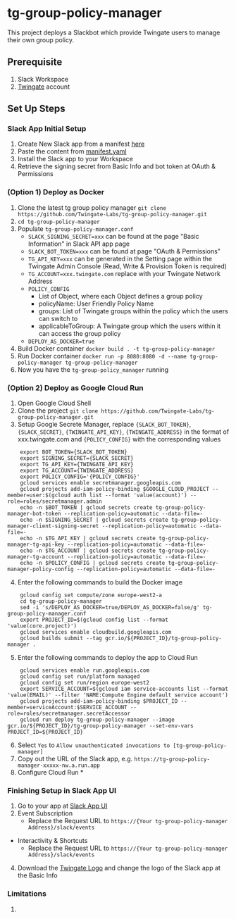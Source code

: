 # tg-group-policy-manager
This project deploys a Slackbot which provide Twingate users to manage their own group policy.

## Prerequisite
1. Slack Workspace
2. [Twingate](https://www.twingate.com/) account

## Set Up Steps
### Slack App Initial Setup
1. Create New Slack app from a manifest [here](https://api.slack.com/apps)
2. Paste the content from [manifest.yaml](https://github.com/Twingate-Labs/tg-group-policy-manager/blob/main/manifest.yml)
3. Install the Slack app to your Workspace
4. Retrieve the signing secret from Basic Info and bot token at OAuth & Permissions

### (Option 1) Deploy as Docker
1. Clone the latest tg group policy manager `git clone https://github.com/Twingate-Labs/tg-group-policy-manager.git`
2. `cd tg-group-policy-manager`
3. Populate `tg-group-policy-manager.conf`
   - `SLACK_SIGNING_SECRET=xxx` can be found at the page "Basic Information" in Slack API app page
   - `SLACK_BOT_TOKEN=xxx` can be found at page "OAuth & Permissions"
   - `TG_API_KEY=xxx` can be generated in the Setting page within the Twingate Admin Console (Read, Write & Provision Token is required)
   - `TG_ACCOUNT=xxx.twingate.com` replace with your Twingate Network Address
   - `POLICY_CONFIG` 
     - List of Object, where each Object defines a group policy
     - policyName: User Friendly Policy Name
     - groups: List of Twingate groups within the policy which the users can switch to
     - applicableToGroup: A Twingate group which the users within it can access the group policy
   - `DEPLOY_AS_DOCKER=true`
4. Build Docker container `docker build . -t tg-group-policy-manager`
5. Run Docker container `docker run -p 8080:8080 -d --name tg-group-policy-manager tg-group-policy-manager`
6. Now you have the `tg-group-policy_manager` running

### (Option 2) Deploy as Google Cloud Run
1. Open Google Cloud Shell
2. Clone the project `git clone https://github.com/Twingate-Labs/tg-group-policy-manager.git`
3. Setup Google Secrete Manager, replace `{SLACK_BOT_TOKEN}`, `{SLACK_SECRET}`, `{TWINGATE_API_KEY}`, `{TWINGATE_ADDRESS}` in the format of xxx.twingate.com and `{POLICY_CONFIG}`  with the corresponding values
```
    export BOT_TOKEN={SLACK_BOT_TOKEN}
    export SIGNING_SECRET={SLACK_SECRET}
    export TG_API_KEY={TWINGATE_API_KEY}
    export TG_ACCOUNT={TWINGATE_ADDRESS}
    export POLICY_CONFIG='{POLICY_CONFIG}'
    gcloud services enable secretmanager.googleapis.com
    gcloud projects add-iam-policy-binding $GOOGLE_CLOUD_PROJECT --member=user:$(gcloud auth list --format 'value(account)') --role=roles/secretmanager.admin
    echo -n $BOT_TOKEN | gcloud secrets create tg-group-policy-manager-bot-token --replication-policy=automatic --data-file=-
    echo -n $SIGNING_SECRET | gcloud secrets create tg-group-policy-manager-client-signing-secret --replication-policy=automatic --data-file=-
    echo -n $TG_API_KEY | gcloud secrets create tg-group-policy-manager-tg-api-key --replication-policy=automatic --data-file=-
    echo -n $TG_ACCOUNT | gcloud secrets create tg-group-policy-manager-tg-account --replication-policy=automatic --data-file=-
    echo -n $POLICY_CONFIG | gcloud secrets create tg-group-policy-manager-policy-config --replication-policy=automatic --data-file=-
```


4. Enter the following commands to build the Docker image
```
    gcloud config set compute/zone europe-west2-a
    cd tg-group-policy-manager
    sed -i 's/DEPLOY_AS_DOCKER=true/DEPLOY_AS_DOCKER=false/g' tg-group-policy-manager.conf
    export PROJECT_ID=$(gcloud config list --format 'value(core.project)')
    gcloud services enable cloudbuild.googleapis.com
    gcloud builds submit --tag gcr.io/${PROJECT_ID}/tg-group-policy-manager .
```

5. Enter the following commands to deploy the app to Cloud Run
```
    gcloud services enable run.googleapis.com
    gcloud config set run/platform managed
    gcloud config set run/region europe-west2
    export SERVICE_ACCOUNT=$(gcloud iam service-accounts list --format 'value(EMAIL)' --filter 'NAME:Compute Engine default service account')
    gcloud projects add-iam-policy-binding $PROJECT_ID --member=serviceAccount:$SERVICE_ACCOUNT --role=roles/secretmanager.secretAccessor
    gcloud run deploy tg-group-policy-manager --image gcr.io/${PROJECT_ID}/tg-group-policy-manager --set-env-vars PROJECT_ID=${PROJECT_ID}
```

6. Select `Yes` to `Allow unauthenticated invocations to [tg-group-policy-manager]`
7. Copy out the URL of the Slack app, e.g. `https://tg-group-policy-manager-xxxxx-nw.a.run.app`
8. Configure Cloud Run
   * 

### Finishing Setup in Slack App UI
1. Go to your app at [Slack App UI](https://api.slack.com/apps)
3. Event Subscription
   * Replace the Request URL to `https://{Your tg-group-policy-manager Address}/slack/events`
* Interactivity & Shortcuts
   * Replace the Request URL to `https://{Your tg-group-policy-manager Address}/slack/events`
4. Download the [Twingate Logo](https://github.com/Twingate-Labs/tg-group-policy-manager/blob/main/Twingate%20Logo%20-%20Icon.png) and change the logo of the Slack app at the Basic Info


### Limitations
1. 